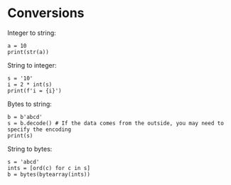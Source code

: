 # Conversions

Integer to string:

    a = 10
    print(str(a))

String to integer:

    s = '10'
    i = 2 * int(s)
    print(f'i = {i}')

Bytes to string:

    b = b'abcd'
    s = b.decode() # If the data comes from the outside, you may need to specify the encoding
    print(s)

String to bytes:

    s = 'abcd'
    ints = [ord(c) for c in s]
    b = bytes(bytearray(ints))
